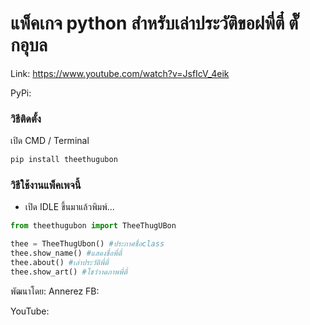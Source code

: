 # แพ็คเกจ python สำหรับเล่าประวัติขอฝพี่ตี๋ ตั๊กอุบล

Link: https://www.youtube.com/watch?v=JsfIcV_4eik

PyPi:

### วิธีติดตั้ง

เปิด CMD / Terminal

```python
pip install theethugubon
```

### วิธีใช้งานแพ็คเพจนี้

- เปิด IDLE ขึ้นมาแล้วพิมพ์...

```python
from theethugubon import TheeThugUBon

thee = TheeThugUbon() #ประกาศชื่อclass
thee.show_name() #แสดงชื่อพี่ตี๋
thee.about() #เล่าประวัติพี่ตี๋
thee.show_art() #โชว์วาดภาพพี่ตี๋
```

พัฒนาโดย: Annerez
FB: 

YouTube:
